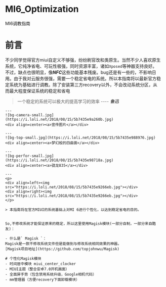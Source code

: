 # MI6_Optimization
MI6调教指南

# 前言
不少同学觉得官方miui自定义不够强，纷纷刷官改和类原生。当然不少人喜欢原生系统，它纯净省电、可玩性极强，同时资源丰富，诸如` Xposed `等神器支持良好。不过，缺点也很明显，像***NFC***这些功能基本残废。bug还是有一些的，不影响日用。由于我对云服务很强，需要一个稳定省电的系统。所以本指南将以最新官方稳定系统为基础进行调教。除了安装第三方recovery以外，不会改动系统分区，从而最大程度保证系统的稳定和省电

> 一个稳定的系统可以极大的提高学习的效率       ---- ***鲁迅***
~~~帮我压好鲁迅的棺材盖😳🤪~~~
--- 
![bg-camera-small.jpg](https://i.loli.net/2018/08/15/5b7435e9a260b.jpg)
<div align=center><a>宣传图片</a></div>    

--- 
![bg-top-small.jpg](https://i.loli.net/2018/08/15/5b7435e988976.jpg)
<div align=center><a>梦幻般的四曲面</a></div>    

--- 
![bg-perfor-small.jpg](https://i.loli.net/2018/08/15/5b7435e98718a.jpg)
<div align=center><a>骁龙835</a></div>    

--- 
<p>
<div align=left><img src="https://i.loli.net/2018/08/15/5b7435e9266eb.jpg"></div>
<div align=right><img src="https://i.loli.net/2018/08/15/5b7435e9266eb.jpg"></div>
</p>

> 本指南将在官方MIUI的系统基础上对MI 6进行个性化，以达到稳定省电的目的。


So,不修改系统才能保证原来的稳定，所以这里使用Magisk模块(一部分自制，一部分来自酷友)：

- 什么是` Magisk `：   
Magisk是一款不修改系统文件但是能做到与修改系统相同效果的神器。  
[Magisk项目地址](https://github.com/topjohnwu/Magisk)

# 个性化Magisk模块
- 时间居中模块 miui_center_clocker
- MIUI主题（整合安卓7.0开机画面）
- 全面屏手势（包含禁用系统升级，Google相机代码）
- mm管理器（方便recovery下面卸载模块）
